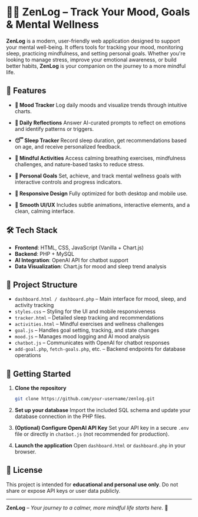 
# 🧘‍♂️ ZenLog – Track Your Mood, Goals & Mental Wellness

**ZenLog** is a modern, user-friendly web application designed to support your mental well-being. It offers tools for tracking your mood, monitoring sleep, practicing mindfulness, and setting personal goals. Whether you're looking to manage stress, improve your emotional awareness, or build better habits, **ZenLog** is your companion on the journey to a more mindful life.

## 🌟 Features

* **🌈 Mood Tracker**
  Log daily moods and visualize trends through intuitive charts.

* **📝 Daily Reflections**
  Answer AI-curated prompts to reflect on emotions and identify patterns or triggers.

* **😴 Sleep Tracker**
  Record sleep duration, get recommendations based on age, and receive personalized feedback.

* **🧘 Mindful Activities**
  Access calming breathing exercises, mindfulness challenges, and nature-based tasks to reduce stress.

* **🎯 Personal Goals**
  Set, achieve, and track mental wellness goals with interactive controls and progress indicators.

* **📱 Responsive Design**
  Fully optimized for both desktop and mobile use.

* **💫 Smooth UI/UX**
  Includes subtle animations, interactive elements, and a clean, calming interface.

## 🛠 Tech Stack

* **Frontend**: HTML, CSS, JavaScript (Vanilla + Chart.js)
* **Backend**: PHP + MySQL
* **AI Integration**: OpenAI API for chatbot support
* **Data Visualization**: Chart.js for mood and sleep trend analysis

## 📂 Project Structure

* `dashboard.html / dashboard.php` – Main interface for mood, sleep, and activity tracking
* `styles.css` – Styling for the UI and mobile responsiveness
* `tracker.html` – Detailed sleep tracking and recommendations
* `activities.html` – Mindful exercises and wellness challenges
* `goal.js` – Handles goal setting, tracking, and state changes
* `mood.js` – Manages mood logging and AI mood analysis
* `chatbot.js` – Communicates with OpenAI for chatbot responses
* `add-goal.php`, `fetch-goals.php`, etc. – Backend endpoints for database operations

## 🧪 Getting Started

1. **Clone the repository**

   ```bash
   git clone https://github.com/your-username/zenlog.git
   ```

2. **Set up your database**
   Import the included SQL schema and update your database connection in the PHP files.

3. **(Optional) Configure OpenAI API Key**
   Set your API key in a secure `.env` file or directly in `chatbot.js` (not recommended for production).

4. **Launch the application**
   Open `dashboard.html` or `dashboard.php` in your browser.

## 📜 License

This project is intended for **educational and personal use only**. Do not share or expose API keys or user data publicly.

---

**ZenLog** – *Your journey to a calmer, more mindful life starts here.* 🌿

